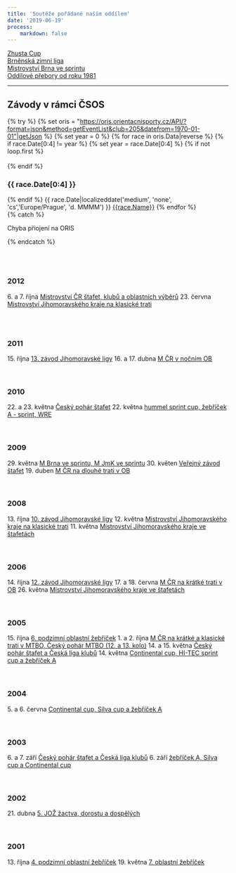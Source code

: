 ```yaml
---
title: 'Soutěže pořádané naším oddílem'
date: '2019-06-19'
process:
    markdown: false
---
```


<div class="row">
    <div class="col-2"><a href="{{base_url}}/races/zhustastr.html">Zhusta Cup</a></div>
    <div class="col-3"><a href="http://bzl.zbmob.cz/">Brněnská zimní liga</a></div>
    <div class="col-3"><a href="{{base_url}}/races/supersprint.html">Mistrovství Brna ve sprintu</a></div>
    <div class="col-4"><a href="http://zbm.eob.cz/op/op.htm">Oddílové přebory od roku 1981</a></div>
</div>
<hr>

<h2>Závody v rámci ČSOS</h2>

{% try %}
    {% set oris = "https://oris.orientacnisporty.cz/API/?format=json&method=getEventList&club=205&datefrom=1970-01-01"|getJson %}
    {% set year = 0 %}
    {% for race in oris.Data|reverse %}
        {% if race.Date[0:4] != year %}
            {% set year = race.Date[0:4] %}
            {% if not loop.first %} </div><br><br> {% endif %}
            <h3>{{ race.Date[0:4] }}</h3>
            <div class="row">
        {% endif %}
        <span class="col-4 col-xs-3 col-md-2">{{ race.Date|localizeddate('medium', 'none', 'cs','Europe/Prague', 'd. MMMM') }}</span>
        <span class="col-8 col-xs-9 col-md-10"><a href="https://oris.orientacnisporty.cz/Zavod?id={{race.ID}}">{{race.Name}}</a></span>
    {% endfor %}
    </div>
{% catch %}
    <div class="notices red">
        <p> Chyba přiojení na ORIS </p>
    </div>
{% endcatch %}



<br><br>
<h3>2012</h3>
<div class="row">
    <span class="col-4 col-xs-3 col-md-2">6. a 7. října</span>
    <span class="col-8 col-xs-9 col-md-10"><a href="http://mcrdruzstva.eob.cz/">Mistrovství ČR štafet, klubů a oblastních výběrů</a></span>
    <span class="col-4 col-xs-3 col-md-2">23. června</span>
    <span class="col-8 col-xs-9 col-md-10"><a href="http://zbm.eob.cz/zavody/z120623/">Mistrovství Jihomoravského kraje na klasické trati</a></span>
</div>

<br><br>
<h3>2011</h3>
<div class="row">
    <span class="col-4 col-xs-3 col-md-2">15. října</span>
    <span class="col-8 col-xs-9 col-md-10"><a href="http://zbm.eob.cz/zavody/z111015/">13. závod Jihomoravské ligy</a></span>
    <span class="col-4 col-xs-3 col-md-2">16. a 17. dubna</span>
    <span class="col-8 col-xs-9 col-md-10"><a href="http://zbm.eob.cz/zavody/mcr11/">M ČR v nočním OB</a></span>
</div>
<br><br>
<h3>2010</h3>
<div class="row">
    <span class="col-4 col-xs-3 col-md-2">22. a 23. května</span>
    <span class="col-8 col-xs-9 col-md-10"><a href="http://zbm.eob.cz/zavody/z1005/">Český pohár štafet</a></span>
    <span class="col-4 col-xs-3 col-md-2">22. května</span>
    <span class="col-8 col-xs-9 col-md-10"><a href="http://zbm.eob.cz/zavody/z1005/">hummel sprint cup, žebříček A - sprint, WRE</a></span>
</div>
<br><br>
<h3>2009</h3>
<div class="row">
    <span class="col-4 col-xs-3 col-md-2">29. května</span>
    <span class="col-8 col-xs-9 col-md-10"><a href="http://zbm.eob.cz/zavody/z090529/">M Brna ve sprintu, M JmK ve sprintu</a></span>
    <span class="col-4 col-xs-3 col-md-2">30. květen</span>
    <span class="col-8 col-xs-9 col-md-10"><a href="http://zbm.eob.cz/zavody/z080530/">Veřejný závod štafet</a></span>
    <span class="col-4 col-xs-3 col-md-2">19. duben</span>
    <span class="col-8 col-xs-9 col-md-10"><a href="http://zbm.eob.cz/zavody/mcr08/">M ČR na dlouhé trati v OB</a></span>
</div>
<br><br>
<h3>2008</h3>
<div class="row">
    <span class="col-4 col-xs-3 col-md-2">13. října</span>
    <span class="col-8 col-xs-9 col-md-10"><a href="http://zbm.eob.cz/zavody/z071013/">10. závod Jihomoravské ligy</a></span>
    <span class="col-4 col-xs-3 col-md-2">12. května</span>
    <span class="col-8 col-xs-9 col-md-10"><a href="http://zbm.eob.cz/zavody/z070512/">Mistrovství Jihomoravského kraje na klasické trati</a></span>
    <span class="col-4 col-xs-3 col-md-2">11. května</span>
    <span class="col-8 col-xs-9 col-md-10"><a href="http://zbm.eob.cz/zavody/z070511/">Mistrovství Jihomoravského kraje ve štafetách</a></span>
</div>
<br><br>
<h3>2006</h3>
<div class="row">
    <span class="col-4 col-xs-3 col-md-2">14. října</span>
    <span class="col-8 col-xs-9 col-md-10"><a href="http://zbm.eob.cz/zavody/z061014181/">12. závod Jihomoravské ligy</a></span>
    <span class="col-4 col-xs-3 col-md-2">17. a 18. června</span>
    <span class="col-8 col-xs-9 col-md-10"><a href="http://zbm.eob.cz/zavody/mcr06/">M ČR na krátké trati v OB</a></span>
    <span class="col-4 col-xs-3 col-md-2">26. května</span>
    <span class="col-8 col-xs-9 col-md-10"><a href="http://zbm.eob.cz/zavody/z060526918/">Mistrovství Jihomoravského kraje ve štafetách</a></span>
</div>
<br><br>
<h3>2005</h3>
<div class="row">
    <span class="col-4 col-xs-3 col-md-2">15. října</span>
    <span class="col-8 col-xs-9 col-md-10"><a href="http://zbm.eob.cz/zavody/z051015199/">6. podzimní oblastní žebříček</a></span>
    <span class="col-4 col-xs-3 col-md-2">1. a 2. října</span>
    <span class="col-8 col-xs-9 col-md-10"><a href="http://zbm.eob.cz/zavody/mcr05/">M ČR na krátké a klasické trati v MTBO, Český pohár MTBO (12. a 13. kolo)</a></span>
    <span class="col-4 col-xs-3 col-md-2">14. a 15. května</span>
    <span class="col-8 col-xs-9 col-md-10"><a href="http://zbm.eob.cz/zavody/z0505/">Český pohár štafet a Česká liga klubů</a></span>
    <span class="col-4 col-xs-3 col-md-2">14. května</span>
    <span class="col-8 col-xs-9 col-md-10"><a href="http://zbm.eob.cz/zavody/z0505/">Continental cup, HI-TEC sprint cup a žebříček A</a></span>
</div>
<br><br>
<h3>2004</h3>
<div class="row">
    <span class="col-4 col-xs-3 col-md-2">5. a 6. června</span>
    <span class="col-8 col-xs-9 col-md-10"><a href="http://zbm.eob.cz/zavody/z0406/vysledky.htm">Continental cup, Silva cup a žebříček A</a></span>
</div>
<br><br>
<h3>2003</h3>
<div class="row">
    <span class="col-4 col-xs-3 col-md-2">6. a 7. září</span>
    <span class="col-8 col-xs-9 col-md-10"><a href="http://zbm.eob.cz/zavody/z0309/vysledky.htm">Český pohár štafet a Česká liga klubů</a></span>
    <span class="col-4 col-xs-3 col-md-2">6. září</span>
    <span class="col-8 col-xs-9 col-md-10"><a href="http://zbm.eob.cz/zavody/z0309/vysledky.htm">žebříček A, Silva cup a Continental cup</a></span>
</div>
<br><br>
<h3>2002</h3>
<div class="row">
    <span class="col-4 col-xs-3 col-md-2">21. dubna</span>
    <span class="col-8 col-xs-9 col-md-10"><a href="http://zbm.eob.cz/zavody/z020421041/">5. JOŽ žactva, dorostu a dospělých</a></span>
</div>
<br><br>
<h3>2001</h3>
<div class="row">
    <span class="col-4 col-xs-3 col-md-2">13. října</span>
    <span class="col-8 col-xs-9 col-md-10"><a href="http://zbm.eob.cz/zavody/z011013189/vysledky.htm">4. podzimní oblastní žebříček</a></span>
    <span class="col-4 col-xs-3 col-md-2">19. května</span>
    <span class="col-8 col-xs-9 col-md-10"><a href="http://zbm.eob.cz/zavody/z010519064/vysledky.htm">7. oblastní žebříček</a></span>
</div>
<br><br>




